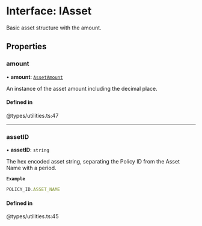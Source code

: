 # Interface: IAsset

Basic asset structure with the amount.

## Properties

### amount

• **amount**: [`AssetAmount`](../classes/AssetAmount.md)

An instance of the asset amount including the decimal place.

#### Defined in

@types/utilities.ts:47

___

### assetID

• **assetID**: `string`

The hex encoded asset string, separating the Policy ID from the Asset Name with a period.

**`Example`**

```ts
POLICY_ID.ASSET_NAME
```

#### Defined in

@types/utilities.ts:45
